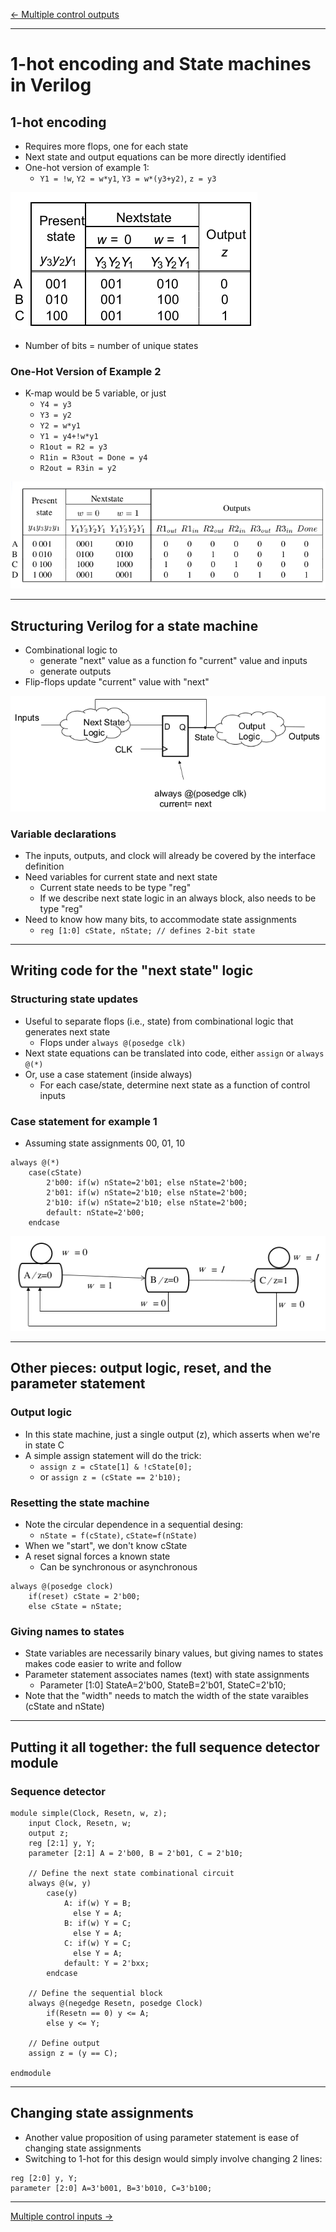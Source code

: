 [\<- Multiple control outputs](19.md)

---

# 1-hot encoding and State machines in Verilog

## 1-hot encoding

- Requires more flops, one for each state
- Next state and output equations can be more directly identified
- One-hot version of example 1:
	- `Y1 = !w`, `Y2 = w*y1`, `Y3 = w*(y3+y2)`, `z = y3`

![diagram](20.1.png)

- Number of bits = number of unique states

### One-Hot Version of Example 2

- K-map would be 5 variable, or just
	- `Y4 = y3`
	- `Y3 = y2`
	- `Y2 = w*y1`
	- `Y1 = y4+!w*y1`
	- `R1out = R2 = y3`
	- `R1in = R3out = Done = y4`
	- `R2out = R3in = y2`

![diagram](20.2.png)

---

## Structuring Verilog for a state machine

- Combinational logic to
	- generate "next" value as a function fo "current" value and inputs
	- generate outputs
- Flip-flops update "current" value with "next"

![diagram](20.3.png)

### Variable declarations

- The inputs, outputs, and clock will already be covered by the interface definition
- Need variables for current state and next state
	- Current state needs to be type "reg"
	- If we describe next state logic in an always block, also needs to be type "reg"
- Need to know how many bits, to accommodate state assignments
	- `reg [1:0] cState, nState; // defines 2-bit state`

---

## Writing code for the "next state" logic

### Structuring state updates

- Useful to separate flops (i.e., state) from combinational logic that generates next state
	- Flops under `always @(posedge clk)`
- Next state equations can be translated into code, either `assign` or `always @(*)`
- Or, use a case statement (inside always)
	- For each case/state, determine next state as a function of control inputs

### Case statement for example 1

- Assuming state assignments 00, 01, 10

```
always @(*)
	case(cState)
		2'b00: if(w) nState=2'b01; else nState=2'b00;
		2'b01: if(w) nState=2'b10; else nState=2'b00;
		2'b10: if(w) nState=2'b10; else nState=2'b00;
		default: nState=2'b00;
	endcase
```

![diagram](20.4.png)

---

## Other pieces: output logic, reset, and the parameter statement

### Output logic

- In this state machine, just a single output (z), which asserts when we're in state C
- A simple assign statement will do the trick:
	- `assign z = cState[1] & !cState[0];`
	- or `assign z = (cState == 2'b10);`

### Resetting the state machine

- Note the circular dependence in a sequential desing:
	- `nState = f(cState)`, `cState=f(nState)`
- When we "start", we don't know cState
- A reset signal forces a known state
	- Can be synchronous or asynchronous

```
always @(posedge clock)
	if(reset) cState = 2'b00;
	else cState = nState;
```

### Giving names to states

- State variables are necessarily binary values, but giving names to states makes code easier to write and follow
- Parameter statement associates names (text) with state assignments
	- Parameter [1:0] StateA=2'b00, StateB=2'b01, StateC=2'b10;
- Note that the "width" needs to match the width of the state varaibles (cState and nState)

---

## Putting it all together: the full sequence detector module

### Sequence detector

```
module simple(Clock, Resetn, w, z);
	input Clock, Resetn, w;
	output z;
	reg [2:1] y, Y;
	parameter [2:1] A = 2'b00, B = 2'b01, C = 2'b10;

	// Define the next state combinational circuit
	always @(w, y)
		case(y)
			A: if(w) Y = B;
			  else Y = A;
			B: if(w) Y = C;
			  else Y = A;
			C: if(w) Y = C;
			  else Y = A;
			default: Y = 2'bxx;
		endcase

	// Define the sequential block
	always @(negedge Resetn, posedge Clock)
		if(Resetn == 0) y <= A;
		else y <= Y;

	// Define output
	assign z = (y == C);

endmodule
```

---

## Changing state assignments

- Another value proposition of using parameter statement is ease of changing state assignments
- Switching to 1-hot for this design would simply involve changing 2 lines:

```
reg [2:0] y, Y;
parameter [2:0] A=3'b001, B=3'b010, C=3'b100;
```

---

[Multiple control inputs ->](21.md)
